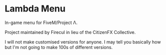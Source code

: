 # Lambda Menu

In-game menu for FiveM/Project Λ.

Project maintained by Firecul in lieu of the CitizenFX Collective.

I will not make customised versions for anyone. I may tell you basically how but I'm not going to make 100s of different versions.
